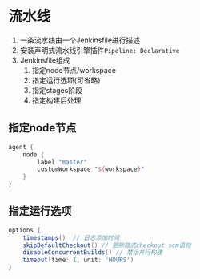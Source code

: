 # 流水线
1. 一条流水线由一个Jenkinsfile进行描述
2. 安装声明式流水线引擎插件`Pipeline: Declarative`
3. Jenkinsfile组成
   1. 指定node节点/workspace
   2. 指定运行选项(可省略)
   3. 指定stages阶段
   4. 指定构建后处理


## 指定node节点
```groovy
agent {
    node {
        label "master"
        customWorkspace "${workspace}"
    }
}
```

## 指定运行选项
```groovy
options {
    timestamps()  // 日志添加时间
    skipDefaultCheckout() // 删除隐式checkout scm语句
    disableConcurrentBuilds() // 禁止并行构建
    timeout(time: 1, unit: 'HOURS')
}
```